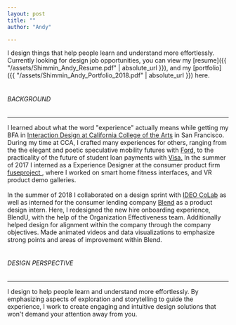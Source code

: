 ```yaml
---
layout: post
title: ""
author: "Andy"

---
```

 I design things that help people learn and understand more effortlessly. Currently looking for design job opportunities, you can view my [resume]({{ "/assets/Shimmin_Andy_Resume.pdf" | absolute_url }}), and my [portfolio]({{ "/assets/Shimmin_Andy_Portfolio_2018.pdf" | absolute_url }}) here.
 <br>
 <br>

###### BACKGROUND
---
 I learned about what the word "experience" actually means while getting my BFA in [Interaction Design at California College of the Arts](http://www.ixd.cca.edu/#bfaintro) in San Francisco. During my time at CCA, I crafted many experiences for others, ranging from the the elegant and poetic speculative mobility futures with [Ford](http://greenfieldlabs.com/), to the practicality of the future of student loan payments with [Visa.](http://usa.visa.com/) In the summer of 2017 I interned as a Experience Designer at the consumer product firm [fuseproject ](http://fuseproject.com/), where I worked on smart home fitness interfaces, and VR product demo galleries.
 <br>
 <br>
 In the summer of 2018 I collaborated on a design sprint with [IDEO CoLab](http://ideocolab.com/) as well as interned for the consumer lending company [Blend](http://blend.com/) as a product design intern. Here, I redesigned the new hire onboarding experience, BlendU, with the help of the Organization Effectiveness team. Additionally helped design for alignment within the company through the company objectives. Made animated videos and data visualizations to emphasize strong points and areas of improvement within Blend.
<br>
<br>
###### DESIGN PERSPECTIVE
---
I design to help people learn and understand more effortlessly. By emphasizing aspects of exploration and storytelling to guide the experience, I work to create engaging and intuitive design solutions that won't demand your attention away from you.
